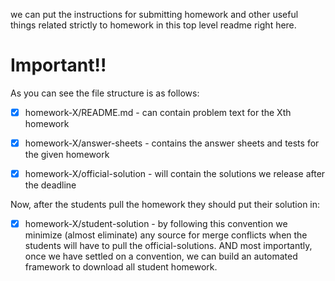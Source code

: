we can put the instructions for submitting homework and other useful things related strictly to homework in this top level readme right here.

Important!!
==
As you can see the file structure is as follows:

- [x] homework-X/README.md   - can contain problem text for the Xth homework
- [x] homework-X/answer-sheets   - contains the answer sheets and tests for the given homework
- [x] homework-X/official-solution - will contain the solutions we release after the deadline


Now, after the students pull the homework they should put their solution in:
 - [x] homework-X/student-solution   - by following this convention we minimize (almost eliminate) any source for merge conflicts when the students will have to pull the official-solutions. AND most importantly, once we have settled on a convention, we can build an automated framework to download all student homework.